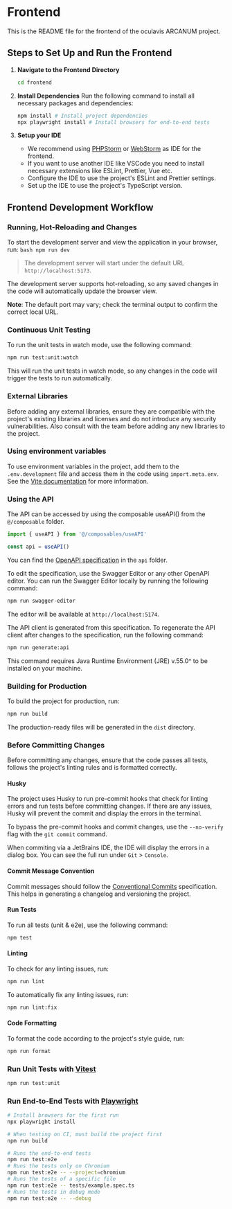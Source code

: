 # Frontend

This is the README file for the frontend of the oculavis ARCANUM project.

## Steps to Set Up and Run the Frontend

1. **Navigate to the Frontend Directory**

   ```bash
   cd frontend
   ```

2. **Install Dependencies**
   Run the following command to install all necessary packages and dependencies:

   ```bash
   npm install # Install project dependencies
   npx playwright install # Install browsers for end-to-end tests
   ```

3. **Setup your IDE**
   - We recommend using [PHPStorm](https://www.jetbrains.com/phpstorm/) or [WebStorm](https://www.jetbrains.com/webstorm/) as IDE for the frontend.
   - If you want to use another IDE like VSCode you need to install necessary extensions like ESLint, Prettier, Vue etc.
   - Configure the IDE to use the project's ESLint and Prettier settings.
   - Set up the IDE to use the project's TypeScript version.

## Frontend Development Workflow

### Running, Hot-Reloading and Changes

To start the development server and view the application in your browser, run:
`bash
    npm run dev
    `

> The development server will start under the default URL `http://localhost:5173`.

The development server supports hot-reloading, so any saved changes in the code will automatically update the browser view.

**Note**: The default port may vary; check the terminal output to confirm the correct local URL.

### Continuous Unit Testing

To run the unit tests in watch mode, use the following command:

```bash
npm run test:unit:watch
```

This will run the unit tests in watch mode, so any changes in the code will trigger the tests to run automatically.

### External Libraries

Before adding any external libraries, ensure they are compatible with the project's existing libraries and licenses and do not introduce any security vulnerabilities.
Also consult with the team before adding any new libraries to the project.

### Using environment variables

To use environment variables in the project, add them to the `.env.development` file and access them in the code using `import.meta.env`.
See the [Vite documentation](https://vite.dev/guide/env-and-mode) for more information.

### Using the API

The API can be accessed by using the composable useAPI() from the `@/composable` folder.

```ts
import { useAPI } from '@/composables/useAPI'

const api = useAPI()
```

You can find the [OpenAPI specification](src/api/OpenAPI.yaml) in the `api` folder.

To edit the specification, use the Swagger Editor or any other OpenAPI editor.
You can run the Swagger Editor locally by running the following command:

```bash
npm run swagger-editor
```

The editor will be available at `http://localhost:5174`.

The API client is generated from this specification.
To regenerate the API client after changes to the specification, run the following command:

```bash
npm run generate:api
```

This command requires Java Runtime Environment (JRE) v.55.0^ to be installed on your machine.

### Building for Production

To build the project for production, run:

```bash
npm run build
```

The production-ready files will be generated in the `dist` directory.

### Before Committing Changes

Before committing any changes, ensure that the code passes all tests, follows the project's linting rules and is formatted correctly.

#### Husky

The project uses Husky to run pre-commit hooks that check for linting errors and run tests before committing changes.
If there are any issues, Husky will prevent the commit and display the errors in the terminal.

To bypass the pre-commit hooks and commit changes, use the `--no-verify` flag with the `git commit` command.

When commiting via a JetBrains IDE, the IDE will display the errors in a dialog box. You can see the full run under `Git` > `Console`.

#### Commit Message Convention

Commit messages should follow the [Conventional Commits](https://www.conventionalcommits.org/en/v1.0.0/#specification) specification.
This helps in generating a changelog and versioning the project.

#### Run Tests

To run all tests (unit & e2e), use the following command:

```bash
npm test
```

#### Linting

To check for any linting issues, run:

```bash
npm run lint
```

To automatically fix any linting issues, run:

```bash
npm run lint:fix
```

#### Code Formatting

To format the code according to the project's style guide, run:

```bash
npm run format
```

### Run Unit Tests with [Vitest](https://vitest.dev/)

```sh
npm run test:unit
```

### Run End-to-End Tests with [Playwright](https://playwright.dev)

```sh
# Install browsers for the first run
npx playwright install

# When testing on CI, must build the project first
npm run build

# Runs the end-to-end tests
npm run test:e2e
# Runs the tests only on Chromium
npm run test:e2e -- --project=chromium
# Runs the tests of a specific file
npm run test:e2e -- tests/example.spec.ts
# Runs the tests in debug mode
npm run test:e2e -- --debug
```
